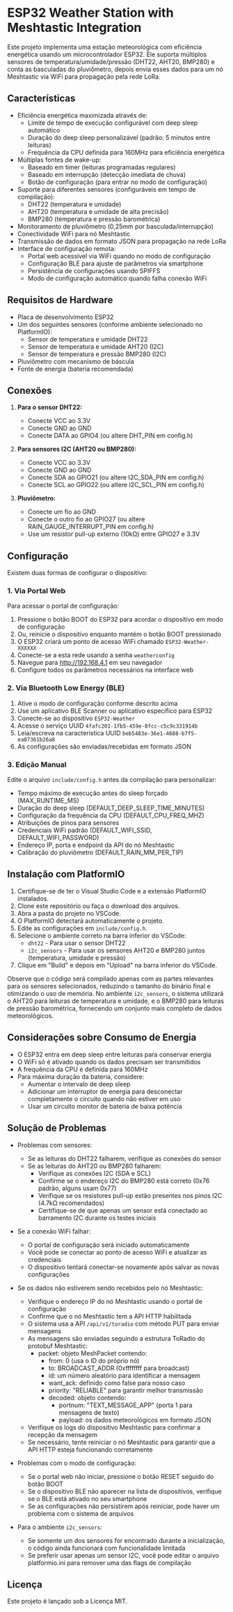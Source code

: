 # ESP32 Weather Station with Meshtastic Integration

Este projeto implementa uma estação meteorológica com eficiência energética usando um microcontrolador ESP32. Ele suporta múltiplos sensores de temperatura/umidade/pressão (DHT22, AHT20, BMP280) e conta as basculadas do pluviômetro, depois envia esses dados para um nó Meshtastic via WiFi para propagação pela rede LoRa.

## Características

- Eficiência energética maximizada através de:
  - Limite de tempo de execução configurável com deep sleep automático
  - Duração do deep sleep personalizável (padrão: 5 minutos entre leituras)
  - Frequência da CPU definida para 160MHz para eficiência energética
- Múltiplas fontes de wake-up:
  - Baseado em timer (leituras programadas regulares)
  - Baseado em interrupção (detecção imediata de chuva)
  - Botão de configuração (para entrar no modo de configuração)
- Suporte para diferentes sensores (configuráveis em tempo de compilação):
  - DHT22 (temperatura e umidade)
  - AHT20 (temperatura e umidade de alta precisão)
  - BMP280 (temperatura e pressão barométrica)
- Monitoramento de pluviômetro (0,25mm por basculada/interrupção)
- Conectividade WiFi para nó Meshtastic
- Transmissão de dados em formato JSON para propagação na rede LoRa
- Interface de configuração remota:
  - Portal web acessível via WiFi quando no modo de configuração
  - Configuração BLE para ajuste de parâmetros via smartphone
  - Persistência de configurações usando SPIFFS
  - Modo de configuração automático quando falha conexão WiFi

## Requisitos de Hardware

- Placa de desenvolvimento ESP32
- Um dos seguintes sensores (conforme ambiente selecionado no PlatformIO):
  - Sensor de temperatura e umidade DHT22
  - Sensor de temperatura e umidade AHT20 (I2C)
  - Sensor de temperatura e pressão BMP280 (I2C)
- Pluviômetro com mecanismo de báscula
- Fonte de energia (bateria recomendada)

## Conexões

1. **Para o sensor DHT22:**
   - Conecte VCC ao 3.3V
   - Conecte GND ao GND
   - Conecte DATA ao GPIO4 (ou altere DHT_PIN em config.h)

2. **Para sensores I2C (AHT20 ou BMP280):**
   - Conecte VCC ao 3.3V
   - Conecte GND ao GND
   - Conecte SDA ao GPIO21 (ou altere I2C_SDA_PIN em config.h)
   - Conecte SCL ao GPIO22 (ou altere I2C_SCL_PIN em config.h)

3. **Pluviômetro:**
   - Conecte um fio ao GND
   - Conecte o outro fio ao GPIO27 (ou altere RAIN_GAUGE_INTERRUPT_PIN em config.h)
   - Use um resistor pull-up externo (10kΩ) entre GPIO27 e 3.3V

## Configuração

Existem duas formas de configurar o dispositivo:

### 1. Via Portal Web

Para acessar o portal de configuração:
1. Pressione o botão BOOT do ESP32 para acordar o dispositivo em modo de configuração
2. Ou, reinicie o dispositivo enquanto mantém o botão BOOT pressionado
3. O ESP32 criará um ponto de acesso WiFi chamado `ESP32-Weather-XXXXXX`
4. Conecte-se a esta rede usando a senha `weatherconfig`
5. Navegue para http://192.168.4.1 em seu navegador
6. Configure todos os parâmetros necessários na interface web

### 2. Via Bluetooth Low Energy (BLE)

1. Ative o modo de configuração conforme descrito acima
2. Use um aplicativo BLE Scanner ou aplicativo específico para ESP32
3. Conecte-se ao dispositivo `ESP32-Weather`
4. Acesse o serviço UUID `4fafc201-1fb5-459e-8fcc-c5c9c331914b`
5. Leia/escreva na característica UUID `beb5483e-36e1-4688-b7f5-ea07361b26a8`
6. As configurações são enviadas/recebidas em formato JSON

### 3. Edição Manual

Edite o arquivo `include/config.h` antes da compilação para personalizar:

- Tempo máximo de execução antes do sleep forçado (MAX_RUNTIME_MS)
- Duração do deep sleep (DEFAULT_DEEP_SLEEP_TIME_MINUTES)
- Configuração da frequência da CPU (DEFAULT_CPU_FREQ_MHZ)
- Atribuições de pinos para sensores
- Credenciais WiFi padrão (DEFAULT_WIFI_SSID, DEFAULT_WIFI_PASSWORD)
- Endereço IP, porta e endpoint da API do nó Meshtastic
- Calibração do pluviômetro (DEFAULT_RAIN_MM_PER_TIP)

## Instalação com PlatformIO

1. Certifique-se de ter o Visual Studio Code e a extensão PlatformIO instalados.
2. Clone este repositório ou faça o download dos arquivos.
3. Abra a pasta do projeto no VSCode.
4. O PlatformIO detectará automaticamente o projeto.
5. Edite as configurações em `include/config.h`.
6. Selecione o ambiente correto na barra inferior do VSCode:
   - `dht22` - Para usar o sensor DHT22
   - `i2c_sensors` - Para usar os sensores AHT20 e BMP280 juntos (temperatura, umidade e pressão)
7. Clique em "Build" e depois em "Upload" na barra inferior do VSCode.

Observe que o código será compilado apenas com as partes relevantes para os sensores selecionados, reduzindo o tamanho do binário final e otimizando o uso de memória. No ambiente `i2c_sensors`, o sistema utilizará o AHT20 para leituras de temperatura e umidade, e o BMP280 para leituras de pressão barométrica, fornecendo um conjunto mais completo de dados meteorológicos.

## Considerações sobre Consumo de Energia

- O ESP32 entra em deep sleep entre leituras para conservar energia
- O WiFi só é ativado quando os dados precisam ser transmitidos
- A frequência da CPU é definida para 160MHz
- Para máxima duração da bateria, considere:
  - Aumentar o intervalo de deep sleep
  - Adicionar um interruptor de energia para desconectar completamente o circuito quando não estiver em uso
  - Usar um circuito monitor de bateria de baixa potência

## Solução de Problemas

- Problemas com sensores:
  - Se as leituras do DHT22 falharem, verifique as conexões do sensor
  - Se as leituras do AHT20 ou BMP280 falharem:
    - Verifique as conexões I2C (SDA e SCL)
    - Confirme se o endereço I2C do BMP280 está correto (0x76 padrão, alguns usam 0x77)
    - Verifique se os resistores pull-up estão presentes nos pinos I2C (4.7kΩ recomendados)
    - Certifique-se de que apenas um sensor está conectado ao barramento I2C durante os testes iniciais

- Se a conexão WiFi falhar:
  - O portal de configuração será iniciado automaticamente
  - Você pode se conectar ao ponto de acesso WiFi e atualizar as credenciais
  - O dispositivo tentará conectar-se novamente após salvar as novas configurações

- Se os dados não estiverem sendo recebidos pelo nó Meshtastic:
  - Verifique o endereço IP do nó Meshtastic usando o portal de configuração
  - Confirme que o nó Meshtastic tem a API HTTP habilitada
  - O sistema usa a API `/api/v1/toradio` com método PUT para enviar mensagens
  - As mensagens são enviadas seguindo a estrutura ToRadio do protobuf Meshtastic:
    - packet: objeto MeshPacket contendo:
      - from: 0 (usa o ID do próprio nó)
      - to: BROADCAST_ADDR (0xffffffff para broadcast)
      - id: um número aleatório para identificar a mensagem
      - want_ack: definido como false para nosso caso
      - priority: "RELIABLE" para garantir melhor transmissão
      - decoded: objeto contendo:
        - portnum: "TEXT_MESSAGE_APP" (porta 1 para mensagens de texto)
        - payload: os dados meteorológicos em formato JSON
  - Verifique os logs do dispositivo Meshtastic para confirmar a recepção da mensagem
  - Se necessário, tente reiniciar o nó Meshtastic para garantir que a API HTTP esteja funcionando corretamente
  
- Problemas com o modo de configuração:
  - Se o portal web não iniciar, pressione o botão RESET seguido do botão BOOT
  - Se o dispositivo BLE não aparecer na lista de dispositivos, verifique se o BLE está ativado no seu smartphone
  - Se as configurações não persistirem após reiniciar, pode haver um problema com o sistema de arquivos

- Para o ambiente `i2c_sensors`:
  - Se somente um dos sensores for encontrado durante a inicialização, o código ainda funcionará com funcionalidade limitada
  - Se preferir usar apenas um sensor I2C, você pode editar o arquivo platformio.ini para remover uma das flags de compilação

## Licença

Este projeto é lançado sob a Licença MIT.